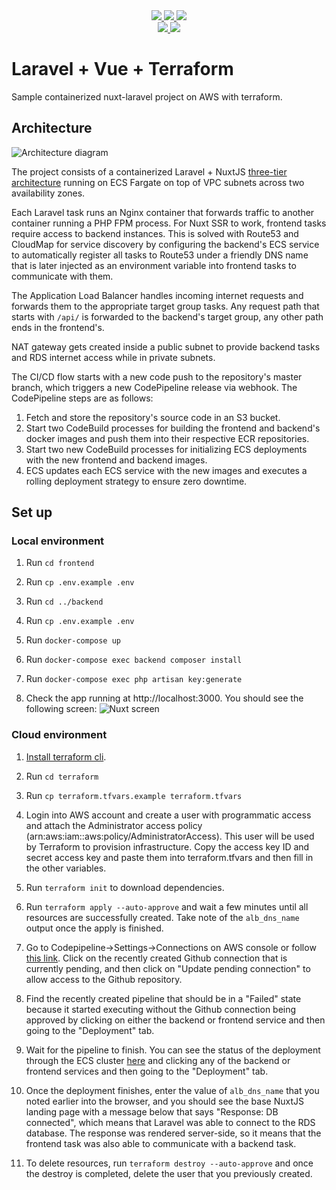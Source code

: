 <div align="center">
    <a href="https://www.docker.com/">
        <img src="https://user-images.githubusercontent.com/46251023/141686972-bf7654f6-681b-4ac0-ae2d-0aab05c654a9.png" />
    </a>
    <a href="https://aws.amazon.com/">
        <img src="https://user-images.githubusercontent.com/46251023/141667289-95911bbd-8754-455a-a253-9067d7e8d3b5.png" />
    </a>
    <a href="https://www.terraform.io/">
        <img src="https://user-images.githubusercontent.com/46251023/141687204-6ee73196-a43c-4465-9895-0e85e9c0ad82.png" />
    </a>
</div>

<div align="center">
    <a href="https://laravel.com/">
        <img src="https://user-images.githubusercontent.com/46251023/141667288-58891a2a-71b0-4ce7-8f6a-0a85f8230b4e.png" />
    </a>
    <a href="https://nuxtjs.org/">
        <img src="https://user-images.githubusercontent.com/46251023/141667291-8852e114-a7c5-4993-82cd-6c3867cd33b9.png" />
    </a>
</div>

# Laravel + Vue + Terraform

Sample containerized nuxt-laravel project on AWS with terraform.

## Architecture

![Architecture diagram](https://user-images.githubusercontent.com/46251023/147506043-215795c7-fea1-432e-9260-06413acedf23.png)

The project consists of a containerized Laravel + NuxtJS [three-tier architecture](https://docs.aws.amazon.com/whitepapers/latest/serverless-multi-tier-architectures-api-gateway-lambda/three-tier-architecture-overview.html) running on ECS Fargate on top of VPC subnets across two availability zones.

Each Laravel task runs an Nginx container that forwards traffic to another container running a PHP FPM process. For Nuxt SSR to work, frontend tasks require access to backend instances. This is solved with Route53 and CloudMap for service discovery by configuring the backend's ECS service to automatically register all tasks to Route53 under a friendly DNS name that is later injected as an environment variable into frontend tasks to communicate with them.

The Application Load Balancer handles incoming internet requests and forwards them to the appropriate target group tasks. Any request path that starts with `/api/` is forwarded to the backend's target group, any other path ends in the frontend's.

NAT gateway gets created inside a public subnet to provide backend tasks and RDS internet access while in private subnets.

The CI/CD flow starts with a new code push to the repository's master branch, which triggers a new CodePipeline release via webhook. The CodePipeline steps are as follows:

1. Fetch and store the repository's source code in an S3 bucket.
1. Start two CodeBuild processes for building the frontend and backend's docker images and push them into their respective ECR repositories.
1. Start two new CodeBuild processes for initializing ECS deployments with the new frontend and backend images.
1. ECS updates each ECS service with the new images and executes a rolling deployment strategy to ensure zero downtime.

## Set up

### Local environment

1. Run `cd frontend`
1. Run `cp .env.example .env`

1. Run `cd ../backend`
1. Run `cp .env.example .env`
1. Run `docker-compose up`
1. Run `docker-compose exec backend composer install`
1. Run `docker-compose exec php artisan key:generate`

1. Check the app running at http://localhost:3000. You should see the following screen:
   ![Nuxt screen](https://user-images.githubusercontent.com/46251023/147396029-d5eb0ebb-1b73-43d3-89b3-7682a628dfad.png)

### Cloud environment

1. [Install terraform cli](https://learn.hashicorp.com/tutorials/terraform/install-cli).

1. Run `cd terraform`
1. Run `cp terraform.tfvars.example terraform.tfvars`

1. Login into AWS account and create a user with programmatic access and attach the Administrator access policy (arn:aws:iam::aws:policy/AdministratorAccess). This user will be used by Terraform to provision infrastructure.
   Copy the access key ID and secret access key and paste them into terraform.tfvars and then fill in the other variables.

1. Run `terraform init` to download dependencies.

1. Run `terraform apply --auto-approve` and wait a few minutes until all resources are successfully created. Take note of the `alb_dns_name` output once the apply is finished.

1. Go to Codepipeline->Settings->Connections on AWS console or follow [this link](https://console.aws.amazon.com/codesuite/settings/connections). Click on the recently created Github connection that is currently pending, and then click on "Update pending connection" to allow access to the Github repository.

1. Find the recently created pipeline that should be in a "Failed" state because it started executing without the Github connection being approved by clicking on either the backend or frontend service and then going to the "Deployment" tab.

1. Wait for the pipeline to finish. You can see the status of the deployment through the ECS cluster [here](https://console.aws.amazon.com/ecs) and clicking any of the backend or frontend services and then going to the "Deployment" tab.

1. Once the deployment finishes, enter the value of `alb_dns_name` that you noted earlier into the browser, and you should see the base NuxtJS landing page with a message below that says "Response: DB connected", which means that Laravel was able to connect to the RDS database. The response was rendered server-side, so it means that the frontend task was also able to communicate with a backend task.

1. To delete resources, run `terraform destroy --auto-approve` and once the destroy is completed, delete the user that you previously created.
